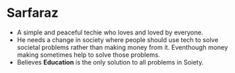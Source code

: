 # Sarfaraz
<ul>
<li>A simple and peaceful techie who loves and loved by everyone.</li>
<li>He needs a change in society where people should use tech to solve societal problems rather than making money from it. Eventhough money making sometimes help to solve those problems.</li>
  <li>Believes <b>Education</b> is the only solution to all problems in Soiety.</li>
</ul>
